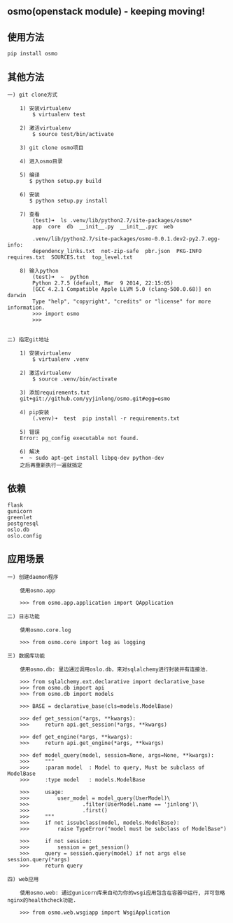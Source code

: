 osmo(openstack module) - keeping moving!
----------------------------------------

## 使用方法

    pip install osmo

## 其他方法

    一) git clone方式

        1) 安装virtualenv
            $ virtualenv test

        2) 激活virtualenv
            $ source test/bin/activate

        3) git clone osmo项目

        4) 进入osmo目录

        5) 编译
           $ python setup.py build

        6) 安装
           $ python setup.py install

        7) 查看
            (test)➜  ls .venv/lib/python2.7/site-packages/osmo*
            app  core  db  __init__.py  __init__.pyc  web

            .venv/lib/python2.7/site-packages/osmo-0.0.1.dev2-py2.7.egg-info:
            dependency_links.txt  not-zip-safe  pbr.json  PKG-INFO  requires.txt  SOURCES.txt  top_level.txt

        8) 输入python
            (test)➜  ~  python
            Python 2.7.5 (default, Mar  9 2014, 22:15:05)
            [GCC 4.2.1 Compatible Apple LLVM 5.0 (clang-500.0.68)] on darwin
            Type "help", "copyright", "credits" or "license" for more information.
            >>> import osmo
            >>>


    二) 指定git地址

        1) 安装virtualenv
            $ virtualenv .venv

        2) 激活virtualenv
            $ source .venv/bin/activate

        3) 添加requirements.txt
        git+git://github.com/yyjinlong/osmo.git#egg=osmo

        4) pip安装
            (.venv)➜  test  pip install -r requirements.txt

        5) 错误
        Error: pg_config executable not found.

        6) 解决
        ➜  ~ sudo apt-get install libpq-dev python-dev
        之后再重新执行一遍就搞定


## 依赖

    flask
    gunicorn
    greenlet
    postgresql
    oslo.db
    oslo.config


## 应用场景

    一) 创建daemon程序

        使用osmo.app

        >>> from osmo.app.application import QApplication

    二) 日志功能

        使用osmo.core.log

        >>> from osmo.core import log as logging

    三) 数据库功能

        使用osmo.db: 里边通过调用oslo.db，来对sqlalchemy进行封装并有连接池.

		>>> from sqlalchemy.ext.declarative import declarative_base
		>>> from osmo.db import api
		>>> from osmo.db import models

		>>> BASE = declarative_base(cls=models.ModelBase)

		>>> def get_session(*args, **kwargs):
		>>> 	return api.get_session(*args, **kwargs)

		>>> def get_engine(*args, **kwargs):
		>>> 	return api.get_engine(*args, **kwargs)

		>>> def model_query(model, session=None, args=None, **kwargs):
		>>> 	"""
		>>> 	:param model  : Model to query, Must be subclass of ModelBase
		>>> 	:type model   : models.ModelBase

		>>> 	usage:
		>>> 		user_model = model_query(UserModel)\
		>>> 				.filter(UserModel.name == 'jinlong')\
		>>> 				.first()
		>>> 	"""
		>>> 	if not issubclass(model, models.ModelBase):
		>>> 		raise TypeError("model must be subclass of ModelBase")

		>>> 	if not session:
		>>> 		session = get_session()
		>>> 	query = session.query(model) if not args else session.query(*args)
		>>> 	return query

    四) web应用

        使用osmo.web: 通过gunicorn库来自动为你的wsgi应用包含在容器中运行, 并可忽略nginx的healthcheck功能.

        >>> from osmo.web.wsgiapp import WsgiApplication
